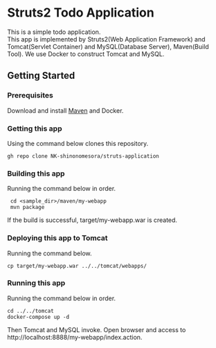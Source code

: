 # Struts2 Todo Application
This is a simple todo application.  
This app is implemented by Struts2(Web Application Framework) and Tomcat(Servlet Container) and MySQL(Database Server), Maven(Build Tool). We use Docker to construct Tomcat and MySQL.

## Getting Started

### Prerequisites
Download and install [Maven](https://maven.apache.org/index.html) and Docker.

### Getting this app
Using the command below clones this repository.
```cli
gh repo clone NK-shinonomesora/struts-application
```

### Building this app
Running the command below in order.
```cli
 cd <sample_dir>/maven/my-webapp
 mvn package
```
If the build is successful, target/my-webapp.war is created.

### Deploying this app to Tomcat
Running the command below.
```cli
cp target/my-webapp.war ../../tomcat/webapps/
```

### Running this app
Running the command below in order.
```cli
cd ../../tomcat
docker-compose up -d
```
Then Tomcat and MySQL invoke.
Open browser and access to http://localhost:8888/my-webapp/index.action.